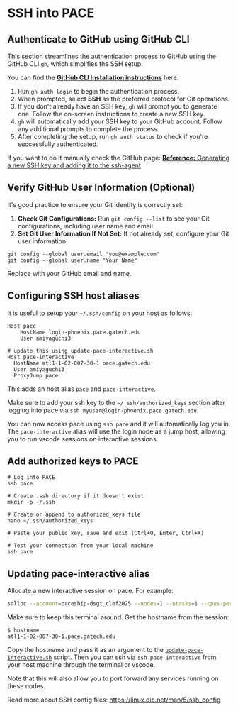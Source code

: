 # SSH into PACE



## Authenticate to GitHub using GitHub CLI
This section streamlines the authentication process to GitHub using the 
GitHub CLI `gh`, which simplifies the SSH setup. 

You can find the [**GitHub CLI installation instructions**](https://github.com/cli/cli#installation) here.

1. Run `gh auth login` to begin the authentication process.
2. When prompted, select **SSH** as the preferred protocol for Git operations.
3. If you don't already have an SSH key, `gh` will prompt you to generate one. Follow the on-screen instructions to create a new SSH key.
4. `gh` will automatically add your SSH key to your GitHub account. Follow any additional prompts to complete the process.
5. After completing the setup, run `gh auth status` to check if you're successfully authenticated.

If you want to do it manually check the GitHub page:
[**Reference:** Generating a new SSH key and adding it to the ssh-agent](https://docs.github.com/en/authentication/connecting-to-github-with-ssh/generating-a-new-ssh-key-and-adding-it-to-the-ssh-agent)


## Verify GitHub User Information (Optional)
It's good practice to ensure your Git identity is correctly set:
1. **Check Git Configurations:** Run `git config --list` to see your Git configurations, including user name and email.
2. **Set Git User Information If Not Set:** If not already set, configure your Git user information:
```
git config --global user.email "you@example.com"
git config --global user.name "Your Name"
```
Replace with your GitHub email and name.


## Configuring SSH host aliases

It is useful to setup your `~/.ssh/config` on your host as follows:

```
Host pace
    HostName login-phoenix.pace.gatech.edu
    User amiyaguchi3

# update this using update-pace-interactive.sh
Host pace-interactive
  HostName atl1-1-02-007-30-1.pace.gatech.edu
  User amiyaguchi3
  ProxyJump pace
```

This adds an host alias `pace` and `pace-interactive`.

Make sure to add your ssh key to the `~/.ssh/authorized_keys` section after logging into pace via `ssh myuser@login-phoenix.pace.gatech.edu`.

You can now access pace using `ssh pace` and it will automatically log you in.
The `pace-interactive` alias will use the login node as a jump host, allowing you to run vscode sessions on interactive sessions.


## Add authorized keys to PACE

```
# Log into PACE
ssh pace

# Create .ssh directory if it doesn't exist
mkdir -p ~/.ssh

# Create or append to authorized_keys file
nano ~/.ssh/authorized_keys

# Paste your public key, save and exit (Ctrl+O, Enter, Ctrl+X)

# Test your connection from your local machine
ssh pace
```


## Updating pace-interactive alias

Allocate a new interactive session on pace.
For example:

```bash
salloc --account=paceship-dsgt_clef2025 --nodes=1 --ntasks=1 --cpus-per-task=8 --mem-per-cpu=4G --time=2:00:00 --qos=inferno
```

Make sure to keep this terminal around.
Get the hostname from the session:

```
$ hostname
atl1-1-02-007-30-1.pace.gatech.edu
```

Copy the hostname and pass it as an argument to the [`update-pace-interactive.sh`](./update-pace-interactive.sh) script.
Then you can ssh via `ssh pace-interactive` from your host machine through the terminal or vscode.

Note that this will also allow you to port forward any services running on these nodes.

Read more about SSH config files: https://linux.die.net/man/5/ssh_config
